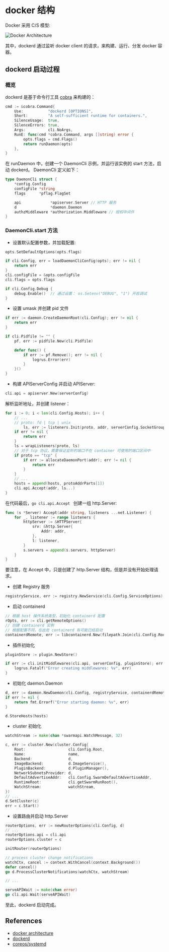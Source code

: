 # docker 结构

Docker 采用 C/S 模型:

![Docker Architecture](https://docs.docker.com/engine/images/architecture.svg)

其中，dockerd 通过监听 docker client 的请求，来构建、运行、分发 docker 容器。

## dockerd 启动过程

### 概览

dockerd 是基于命令行工具 [cobra](https://github.com/spf13/cobra) 来构建的：

```go
cmd := &cobra.Command{
	Use:           "dockerd [OPTIONS]",
	Short:         "A self-sufficient runtime for containers.",
	SilenceUsage:  true,
	SilenceErrors: true,
	Args:          cli.NoArgs,
	RunE: func(cmd *cobra.Command, args []string) error {
		opts.flags = cmd.Flags()
		return runDaemon(opts)
	},
}
```

在 runDaemon 中，创建一个 DaemonCli 示例，并运行该实例的 start 方法，启动 dockerd。 DaemonCli 定义如下：

```go
type DaemonCli struct {
	*config.Config
	configFile *string
	flags      *pflag.FlagSet

	api             *apiserver.Server // HTTP 服务
	d               *daemon.Daemon
	authzMiddleware *authorization.Middleware // 授权中间件
}
```

### DaemonCli.start 方法

- 设置默认配置参数，并加载配置:

```go
opts.SetDefaultOptions(opts.flags)

if cli.Config, err = loadDaemonCliConfig(opts); err != nil {
	return err
}
cli.configFile = &opts.configFile
cli.flags = opts.flags

if cli.Config.Debug {
	debug.Enable()  // 通过设置： os.Setenv("DEBUG", "1") 开启调试
}
```

- 设置 umask 并创建 pid 文件

```go
if err := daemon.CreateDaemonRoot(cli.Config); err != nil {
	return err
}

if cli.Pidfile != "" {
	pf, err := pidfile.New(cli.Pidfile)

	defer func() {
		if err := pf.Remove(); err != nil {
			logrus.Error(err)
		}
	}()
}
```

- 构建 APIServerConfig 并启动 APIServer:

```go
cli.api = apiserver.New(serverConfig)
```

解析监听地址，并创建 listener：

```go
for i := 0; i < len(cli.Config.Hosts); i++ {
	// ...
	// proto: fd | tcp | unix
        ls, err := listeners.Init(proto, addr, serverConfig.SocketGroup, serverConfig.TLSConfig)
	if err != nil {
		return err
	}
	ls = wrapListeners(proto, ls)
	// 对于 tcp 协议，需要保证监听的端口不在 container 可使用的端口区间中
	if proto == "tcp" {
		if err := allocateDaemonPort(addr); err != nil {
			return err
		}
	}
	// ...
	hosts = append(hosts, protoAddrParts[1])
	cli.api.Accept(addr, ls...)
}
```

在代码最后，```go cli.api.Accept ``` 创建一组 http.Server:

```go
func (s *Server) Accept(addr string, listeners ...net.Listener) {
	for _, listener := range listeners {
		httpServer := &HTTPServer{
			srv: &http.Server{
				Addr: addr,
			},
			l: listener,
		}
		s.servers = append(s.servers, httpServer)
	}
}
```

要注意，在 Accept 中，只是创建了 http.Server 结构，但是并没有开始处理请求。

- 创建 Registry 服务

```go
registryService, err := registry.NewService(cli.Config.ServiceOptions)
```

- 启动 containerd

```go
// 根据 host 操作系统类型，初始化 containerd 配置
rOpts, err := cli.getRemoteOptions()
// 创建 containerd 实例
// 根据配置不同，在此处 containerd 有可能已经启动
containerdRemote, err := libcontainerd.New(filepath.Join(cli.Config.Root, "containerd"), filepath.Join(cli.Config.ExecRoot, "containerd"), rOpts...)
```

- 插件初始化

```go
pluginStore := plugin.NewStore()

if err := cli.initMiddlewares(cli.api, serverConfig, pluginStore); err != nil {
	logrus.Fatalf("Error creating middlewares: %v", err)
}
```

- 初始化 daemon.Daemon

```go
d, err := daemon.NewDaemon(cli.Config, registryService, containerdRemote, pluginStore)
if err != nil {
	return fmt.Errorf("Error starting daemon: %v", err)
}

d.StoreHosts(hosts)
```

- cluster 初始化

```go
watchStream := make(chan *swarmapi.WatchMessage, 32)

c, err := cluster.New(cluster.Config{
	Root:                   cli.Config.Root,
	Name:                   name,
	Backend:                d,
	ImageBackend:           d.ImageService(),
	PluginBackend:          d.PluginManager(),
	NetworkSubnetsProvider: d,
	DefaultAdvertiseAddr:   cli.Config.SwarmDefaultAdvertiseAddr,
	RuntimeRoot:            cli.getSwarmRunRoot(),
	WatchStream:            watchStream,
})
// ...
d.SetCluster(c)
err = c.Start()
```

- 设置路由并启动 http.Server

```go
routerOptions, err := newRouterOptions(cli.Config, d)
// ...
routerOptions.api = cli.api
routerOptions.cluster = c

initRouter(routerOptions)

// process cluster change notifications
watchCtx, cancel := context.WithCancel(context.Background())
defer cancel()
go d.ProcessClusterNotifications(watchCtx, watchStream)

// ...

serveAPIWait := make(chan error)
go cli.api.Wait(serveAPIWait)
```

至此，dockerd 启动完成。

## References
- [docker architecture](https://docs.docker.com/engine/docker-overview/#docker-architecture)
- [dockerd](https://docs.docker.com/engine/reference/commandline/dockerd/)
- [coreos/systemd](https://github.com/coreos/go-systemd)
